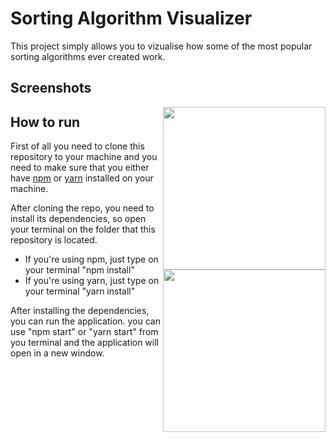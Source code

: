 # Sorting Algorithm Visualizer

This project simply allows you to vizualise how some of the most popular sorting algorithms ever created work.

## Screenshots

<img width="260" align="right" src="Screenshots/ScreenRecorderProject1.gif">
<img width="260" align="right" src="Screenshots/Sorting_1.gif">

## How to run

First of all you need to clone this repository to your machine and you need to make sure that you either have [npm](https://www.npmjs.com/get-npm) or [yarn](https://yarnpkg.com/en/) installed on your machine.

After cloning the repo, you need to install its dependencies, so open your terminal on the folder that this repository is located.
* If you're using npm, just type on your terminal "npm install"
* If you're using yarn, just type on your terminal "yarn install"

After installing the dependencies, you can run the application. you can use "npm start" or "yarn start" from you terminal and the application will open in a new window.
